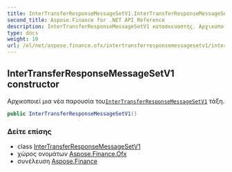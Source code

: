 ```yaml
---
title: InterTransferResponseMessageSetV1.InterTransferResponseMessageSetV1
second_title: Aspose.Finance for .NET API Reference
description: InterTransferResponseMessageSetV1 κατασκευαστής. Αρχικοποιεί μια νέα παρουσία τουInterTransferResponseMessageSetV1 τάξη.
type: docs
weight: 10
url: /el/net/aspose.finance.ofx/intertransferresponsemessagesetv1/intertransferresponsemessagesetv1/
---
```

## InterTransferResponseMessageSetV1 constructor

Αρχικοποιεί μια νέα παρουσία του[`InterTransferResponseMessageSetV1`](../) τάξη.

```csharp
public InterTransferResponseMessageSetV1()
```

### Δείτε επίσης

* class [InterTransferResponseMessageSetV1](../)
* χώρος ονομάτων [Aspose.Finance.Ofx](../../intertransferresponsemessagesetv1/)
* συνέλευση [Aspose.Finance](../../../)


